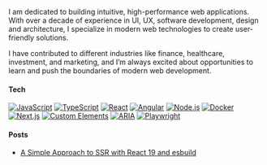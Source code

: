 I am dedicated to building intuitive, high-performance web applications. With over a decade of experience in UI, UX, software development, design and architecture, I specialize in modern web technologies to create user-friendly solutions.

I have contributed to different industries like finance, healthcare, investment, and marketing, and I’m always excited about opportunities to learn and push the boundaries of modern web development.

#### Tech
[![JavaScript](https://img.shields.io/badge/JavaScript-%23262626?logo=javascript&logoColor=white&style=for-the-badge)](https://developer.mozilla.org/en-US/docs/Web/JavaScript)
[![TypeScript](https://img.shields.io/badge/TypeScript-%23262626?logo=typescript&logoColor=white&style=for-the-badge)](https://www.typescriptlang.org/)
[![React](https://img.shields.io/badge/React-%23262626?logo=react&logoColor=white&style=for-the-badge)](https://react.dev/)
[![Angular](https://img.shields.io/badge/Angular-%23262626?logo=angular&logoColor=white&style=for-the-badge)](https://angular.io/)
[![Node.js](https://img.shields.io/badge/Node.js-%23262626?logo=node.js&logoColor=white&style=for-the-badge)](https://nodejs.org/)
[![Docker](https://img.shields.io/badge/-Docker-%23262626?logo=docker&logoColor=white&style=for-the-badge)](https://www.docker.com/)
[![Next.js](https://img.shields.io/badge/-Next.js-%23262626?logo=next.js&logoColor=white&style=for-the-badge)](https://nextjs.org/)
[![Custom Elements](https://img.shields.io/badge/-Custom%20Elements-%23262626?logo=html5&logoColor=white&style=for-the-badge)](https://developer.mozilla.org/en-US/docs/Web/Web_Components)
[![ARIA](https://img.shields.io/badge/-ARIA-%23262626?logo=w3c&logoColor=white&style=for-the-badge)](https://www.w3.org/WAI/ARIA/)
[![Playwright](https://img.shields.io/badge/-Playwright-%23262626?logo=playwright&logoColor=white&style=for-the-badge)](https://playwright.dev/)

#### Posts

- [A Simple Approach to SSR with React 19 and esbuild](https://dev.to/willyelm/a-simple-approach-to-ssr-with-react-19-and-esbuild-26e5)

